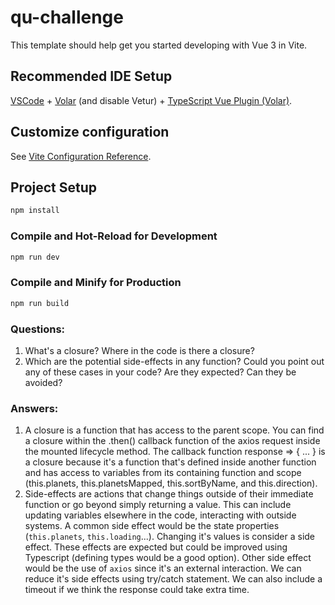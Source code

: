 # qu-challenge

This template should help get you started developing with Vue 3 in Vite.

## Recommended IDE Setup

[VSCode](https://code.visualstudio.com/) + [Volar](https://marketplace.visualstudio.com/items?itemName=Vue.volar) (and disable Vetur) + [TypeScript Vue Plugin (Volar)](https://marketplace.visualstudio.com/items?itemName=Vue.vscode-typescript-vue-plugin).

## Customize configuration

See [Vite Configuration Reference](https://vitejs.dev/config/).

## Project Setup

```sh
npm install
```

### Compile and Hot-Reload for Development

```sh
npm run dev
```

### Compile and Minify for Production

```sh
npm run build
```

### Questions:

1. What's a closure? Where in the code is there a closure?
2. Which are the potential side-effects in any function? Could you point out any of these cases in your code? Are they expected? Can they be avoided?

### Answers:
1. A closure is a function that has access to the parent scope. You can find a closure within the .then() callback function of the axios request inside the mounted lifecycle method. The callback function response => { ... } is a closure because it's a function that's defined inside another function and has access to variables from its containing function and scope (this.planets, this.planetsMapped, this.sortByName, and this.direction).
2. Side-effects are actions that change things outside of their immediate function or go beyond simply returning a value. This can include updating variables elsewhere in the code, interacting with outside systems. A common side effect would be the state properties (`this.planets`, `this.loading`...). Changing it's values is consider a side effect. These effects are expected but could be improved using Typescript (defining types would be a good option). Other side effect would be the use of `axios` since it's an external interaction. We can reduce it's side effects using try/catch statement. We can also include a timeout if we think the response could take extra time.
